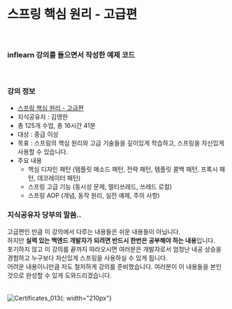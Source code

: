 
# 스프링 핵심 원리 - 고급편
　  
### **inflearn 강의를 들으면서 작성한 예제 코드**
　  
### 강의 정보
- [스프링 핵심 원리 - 고급편][link_001_lecture_url]
- 지식공유자 : 김영한
- 총 125개 수업, 총 16시간 41분
- 대상 : 중급 이상
- 목표 : 스프링의 핵심 원리와 고급 기술들을 깊이있게 학습하고, 스프링을 자신있게 사용할 수 있습니다.
- 주요 내용
  - 핵심 디자인 패턴 (템플릿 메소드 패턴, 전략 패턴, 템플릿 콜백 패턴, 프록시 패턴, 데코레이터 패턴)
  - 스프링 고급 기능 (동시성 문제, 멀티쓰레드, 쓰레드 로컬)
  - 스프링 AOP (개념, 동작 원리, 실전 예제, 주의 사항)
　  

### 지식공유자 당부의 말씀..
고급편인 만큼 이 강의에서 다루는 내용들은 쉬운 내용들이 아닙니다.  
하지만 **실력 있는 백엔드 개발자가 되려면 반드시 한번은 공부해야 하는 내용**입니다.  
포기하지 않고 이 강의를 끝까지 따라오시면 여러분은 개발자로서 엄청난 내공 상승을 경험하고 누구보다 자신있게 스프링을 사용하실 수 있게 됩니다.  
어려운 내용이니만큼 저도 철저하게 강의를 준비했습니다. 여러분이 이 내용들을 본인 것으로 완성할 수 있게 도와드리겠습니다.  
　  

![Certificates_013](https://github.com/nimkoes/nimkoes.github.io/blob/master/assets/img/aboutme/certificates_013.png?raw=true "certificates_013"){: width="210px"}


[link_001_lecture_url]:https://www.inflearn.com/course/%EC%8A%A4%ED%94%84%EB%A7%81-%ED%95%B5%EC%8B%AC-%EC%9B%90%EB%A6%AC-%EA%B3%A0%EA%B8%89%ED%8E%B8#

